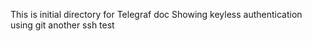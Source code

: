This is initial directory for Telegraf doc
Showing keyless authentication using git
another ssh test
